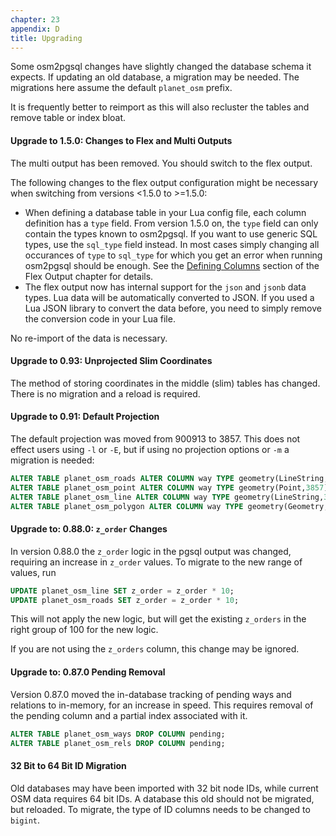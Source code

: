 ```yaml
---
chapter: 23
appendix: D
title: Upgrading
---
```


Some osm2pgsql changes have slightly changed the database schema it expects. If
updating an old database, a migration may be needed. The migrations here assume
the default `planet_osm` prefix.

It is frequently better to reimport as this will also recluster the tables and
remove table or index bloat.

#### Upgrade to 1.5.0: Changes to Flex and Multi Outputs

The multi output has been removed. You should switch to the flex output.

The following changes to the flex output configuration might be necessary
when switching from versions <1.5.0 to >=1.5.0:

* When defining a database table in your Lua config file, each column
  definition has a `type` field. From version 1.5.0 on, the `type` field can
  only contain the types known to osm2pgsql. If you want to use generic SQL
  types, use the `sql_type` field instead. In most cases simply changing
  all occurances of `type` to `sql_type` for which you get an error when
  running osm2pgsql should be enough. See the [Defining
  Columns](#defining-columns) section of the Flex Output chapter for details.
* The flex output now has internal support for the `json` and `jsonb` data
  types. Lua data will be automatically converted to JSON. If you used a Lua
  JSON library to convert the data before, you need to simply remove the
  conversion code in your Lua file.

No re-import of the data is necessary.

#### Upgrade to 0.93: Unprojected Slim Coordinates

The method of storing coordinates in the middle (slim) tables has changed.
There is no migration and a reload is required.

#### Upgrade to 0.91: Default Projection

The default projection was moved from 900913 to 3857. This does not effect
users using `-l` or `-E`, but if using no projection options or `-m` a
migration is needed:

```sql
ALTER TABLE planet_osm_roads ALTER COLUMN way TYPE geometry(LineString,3857) USING ST_SetSRID(way,3857);
ALTER TABLE planet_osm_point ALTER COLUMN way TYPE geometry(Point,3857) USING ST_SetSRID(way,3857);
ALTER TABLE planet_osm_line ALTER COLUMN way TYPE geometry(LineString,3857) USING ST_SetSRID(way,3857);
ALTER TABLE planet_osm_polygon ALTER COLUMN way TYPE geometry(Geometry,3857) USING ST_SetSRID(way,3857);
```

#### Upgrade to: 0.88.0: `z_order` Changes

In version 0.88.0 the `z_order` logic in the pgsql output was changed,
requiring an increase in `z_order` values. To migrate to the new range of
values, run

```sql
UPDATE planet_osm_line SET z_order = z_order * 10;
UPDATE planet_osm_roads SET z_order = z_order * 10;
```

This will not apply the new logic, but will get the existing `z_orders` in the
right group of 100 for the new logic.

If you are not using the `z_orders` column, this change may be ignored.

#### Upgrade to: 0.87.0 Pending Removal

Version 0.87.0 moved the in-database tracking of pending ways and relations to
in-memory, for an increase in speed. This requires removal of the pending
column and a partial index associated with it.

```sql
ALTER TABLE planet_osm_ways DROP COLUMN pending;
ALTER TABLE planet_osm_rels DROP COLUMN pending;
```

#### 32 Bit to 64 Bit ID Migration

Old databases may have been imported with 32 bit node IDs, while current OSM
data requires 64 bit IDs. A database this old should not be migrated, but
reloaded. To migrate, the type of ID columns needs to be changed to `bigint`.

